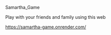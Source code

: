 Samartha_Game 

Play with your friends and family using this web 

https://samartha-game.onrender.com/